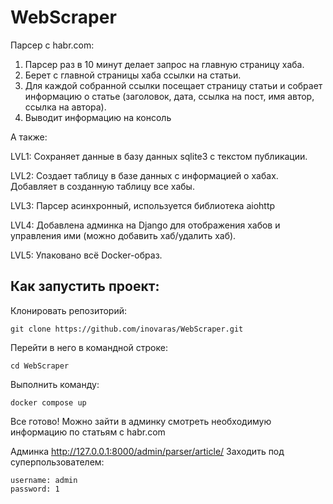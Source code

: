 # WebScraper
Парсер с habr.com:

1) Парсер раз в 10 минут делает запрос на главную страницу хаба.
2) Берет с главной страницы хаба ссылки на статьи.
3) Для каждой собранной ссылки посещает страницу статьи и собрает информацию о статье (заголовок, дата, ссылка на пост, имя автор, ссылка на автора).
4) Выводит информацию на консоль

А также:

LVL1: Сохраняет данные в базу данных sqlite3 с текстом публикации. 

LVL2: Создает таблицу в базе данных с информацией о хабах.
      Добавляет в созданную таблицу все хабы.

LVL3: Парсер асинхронный, используется библиотека aiohttp

LVL4: Добавлена админка на Django для отображения хабов и управления ими (можно добавить хаб/удалить хаб).

LVL5: Упаковано всё Docker-образ. 

## Как запустить проект:

Клонировать репозиторий:

```
git clone https://github.com/inovaras/WebScraper.git
```

Перейти в него в командной строке:
```
cd WebScraper
```

Выполнить команду:

```
docker compose up

```

Все готово!
Можно зайти в админку смотреть необходимую информацию по статьям с habr.com

Админка http://127.0.0.1:8000/admin/parser/article/
Заходить под суперпользователем:

```
username: admin
password: 1 
```

